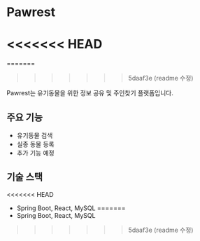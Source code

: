 # Pawrest
<<<<<<< HEAD
=======
=======
>>>>>>> 5daaf3e (readme 수정)

Pawrest는 유기동물을 위한 정보 공유 및 주인찾기 플랫폼입니다.

## 주요 기능

-   유기동물 검색
-   실종 동물 등록
-   추가 기능 예정

## 기술 스택
<<<<<<< HEAD

-   Spring Boot, React, MySQL
=======
- Spring Boot, React, MySQL
>>>>>>> 5daaf3e (readme 수정)
